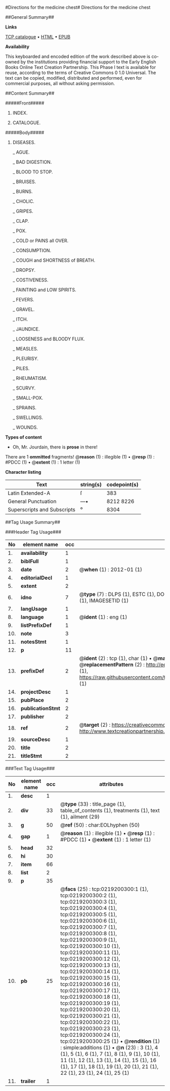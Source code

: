 #Directions for the medicine chest#
Directions for the medicine chest

##General Summary##

**Links**

[TCP catalogue](http://www.ota.ox.ac.uk/tcp/)  • 
[HTML](http://tei.it.ox.ac.uk/tcp/Texts-HTML/free/004/004886842.html)  • 
[EPUB](http://tei.it.ox.ac.uk/tcp/Texts-EPUB/free/004/004886842.epub)

**Availability**

This keyboarded and encoded edition of the
	       work described above is co-owned by the institutions
	       providing financial support to the Early English Books
	       Online Text Creation Partnership. This Phase I text is
	       available for reuse, according to the terms of Creative
	       Commons 0 1.0 Universal. The text can be copied,
	       modified, distributed and performed, even for
	       commercial purposes, all without asking permission.


##Content Summary##

#####Front#####

1. INDEX.

1. CATALOGUE.

#####Body#####

1. DISEASES.

    _ AGUE.

    _ BAD DIGESTION.

    _ BLOOD TO STOP.

    _ BRUISES.

    _ BURNS.

    _ CHOLIC.

    _ GRIPES.

    _ CLAP.

    _ POX.

    _ COLD or PAINS all OVER.

    _ CONSUMPTION.

    _ COUGH and SHORTNESS of BREATH.

    _ DROPSY.

    _ COSTIVENESS.

    _ FAINTING and LOW SPIRITS.

    _ FEVERS.

    _ GRAVEL.

    _ ITCH.

    _ JAUNDICE.

    _ LOOSENESS and BLOODY FLUX.

    _ MEASLES.

    _ PLEURISY.

    _ PILES.

    _ RHEUMATISM.

    _ SCURVY.

    _ SMALL-POX.

    _ SPRAINS.

    _ SWELLINGS.

    _ WOUNDS.

**Types of content**

  * Oh, Mr. Jourdain, there is **prose** in there!

There are 1 **ommitted** fragments! 
 @__reason__ (1) : illegible (1)  •  @__resp__ (1) : #PDCC (1)  •  @__extent__ (1) : 1 letter (1)

**Character listing**


|Text|string(s)|codepoint(s)|
|---|---|---|
|Latin Extended-A|ſ|383|
|General Punctuation|—•|8212 8226|
|Superscripts             and Subscripts|⁰|8304|

##Tag Usage Summary##

###Header Tag Usage###

|No|element name|occ|attributes|
|---|---|---|---|
|1.|__availability__|1||
|2.|__biblFull__|1||
|3.|__date__|2| @__when__ (1) : 2012-01 (1)|
|4.|__editorialDecl__|1||
|5.|__extent__|2||
|6.|__idno__|7| @__type__ (7) : DLPS (1), ESTC (1), DOCNO (1), TCP (1), GALEDOCNO (1), CONTENTSET (1), IMAGESETID (1)|
|7.|__langUsage__|1||
|8.|__language__|1| @__ident__ (1) : eng (1)|
|9.|__listPrefixDef__|1||
|10.|__note__|3||
|11.|__notesStmt__|1||
|12.|__p__|11||
|13.|__prefixDef__|2| @__ident__ (2) : tcp (1), char (1)  •  @__matchPattern__ (2) : ([0-9\-]+):([0-9IVX]+) (1), (.+) (1)  •  @__replacementPattern__ (2) : http://eebo.chadwyck.com/downloadtiff?vid=$1&page=$2 (1), https://raw.githubusercontent.com/textcreationpartnership/Texts/master/tcpchars.xml#$1 (1)|
|14.|__projectDesc__|1||
|15.|__pubPlace__|2||
|16.|__publicationStmt__|2||
|17.|__publisher__|2||
|18.|__ref__|2| @__target__ (2) : https://creativecommons.org/publicdomain/zero/1.0/ (1), http://www.textcreationpartnership.org/docs/. (1)|
|19.|__sourceDesc__|1||
|20.|__title__|2||
|21.|__titleStmt__|2||


###Text Tag Usage###

|No|element name|occ|attributes|
|---|---|---|---|
|1.|__desc__|1||
|2.|__div__|33| @__type__ (33) : title_page (1), table_of_contents (1), treatments (1), text (1), ailment (29)|
|3.|__g__|50| @__ref__ (50) : char:EOLhyphen (50)|
|4.|__gap__|1| @__reason__ (1) : illegible (1)  •  @__resp__ (1) : #PDCC (1)  •  @__extent__ (1) : 1 letter (1)|
|5.|__head__|32||
|6.|__hi__|30||
|7.|__item__|66||
|8.|__list__|2||
|9.|__p__|35||
|10.|__pb__|25| @__facs__ (25) : tcp:0219200300:1 (1), tcp:0219200300:2 (1), tcp:0219200300:3 (1), tcp:0219200300:4 (1), tcp:0219200300:5 (1), tcp:0219200300:6 (1), tcp:0219200300:7 (1), tcp:0219200300:8 (1), tcp:0219200300:9 (1), tcp:0219200300:10 (1), tcp:0219200300:11 (1), tcp:0219200300:12 (1), tcp:0219200300:13 (1), tcp:0219200300:14 (1), tcp:0219200300:15 (1), tcp:0219200300:16 (1), tcp:0219200300:17 (1), tcp:0219200300:18 (1), tcp:0219200300:19 (1), tcp:0219200300:20 (1), tcp:0219200300:21 (1), tcp:0219200300:22 (1), tcp:0219200300:23 (1), tcp:0219200300:24 (1), tcp:0219200300:25 (1)  •  @__rendition__ (1) : simple:additions (1)  •  @__n__ (23) : 3 (1), 4 (1), 5 (1), 6 (1), 7 (1), 8 (1), 9 (1), 10 (1), 11 (1), 12 (1), 13 (1), 14 (1), 15 (1), 16 (1), 17 (1), 18 (1), 19 (1), 20 (1), 21 (1), 22 (1), 23 (1), 24 (1), 25 (1)|
|11.|__trailer__|1||
